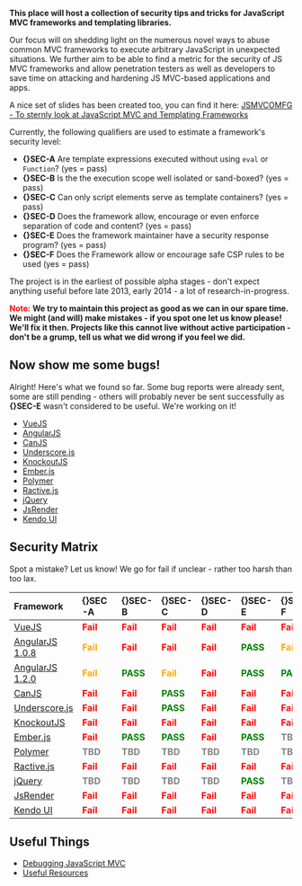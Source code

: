 **This place will host a collection of security tips and tricks for JavaScript MVC frameworks and templating libraries.**

Our focus will on shedding light on the numerous novel ways to abuse common MVC frameworks to execute arbitrary JavaScript in unexpected situations. We further aim to be able to find a metric for the security of JS MVC frameworks and allow penetration testers as well as developers to save time on attacking and hardening JS MVC-based applications and apps.

A nice set of slides has been created too, you can find it here: [JSMVCOMFG - To sternly look at JavaScript MVC and Templating Frameworks](http://www.slideshare.net/x00mario/jsmvcomfg-to-sternly-look-at-javascript-mvc-and-templating-frameworks)

Currently, the following qualifiers are used to estimate a framework's security level:

  * **{}SEC-A** Are template expressions executed without using `eval` or `Function`? (yes = pass)
  * **{}SEC-B** Is the the execution scope well isolated or sand-boxed? (yes = pass)
  * **{}SEC-C** Can only script elements serve as template containers? (yes = pass)
  * **{}SEC-D** Does the framework allow, encourage or even enforce separation of code and content? (yes = pass)
  * **{}SEC-E** Does the framework maintainer have a security response program? (yes = pass)
  * **{}SEC-F** Does the Framework allow or encourage safe CSP rules to be used (yes = pass)

The project is in the earliest of possible alpha stages - don't expect anything useful before late 2013, early 2014 - a lot of research-in-progress.

<font color='red'><b>Note:</b></font> **We try to maintain this project as good as we can in our spare time. We might (and will) make mistakes - if you spot one let us know please! We'll fix it then. Projects like this cannot live without active participation - don't be a grump, tell us what we did wrong if you feel we did.**

## Now show me some bugs! ##

Alright! Here's what we found so far. Some bug reports were already sent, some are still pending - others will probably never be sent successfully as **{}SEC-E** wasn't considered to be useful. We're working on it!


  * [VueJS](https://code.google.com/p/mustache-security/wiki/VueJS)
  * [AngularJS](https://code.google.com/p/mustache-security/wiki/AngularJS)
  * [CanJS](https://code.google.com/p/mustache-security/wiki/CanJS)
  * [Underscore.js](https://code.google.com/p/mustache-security/wiki/UnderscoreJS)
  * [KnockoutJS](https://code.google.com/p/mustache-security/wiki/KnockoutJS)
  * [Ember.js](https://code.google.com/p/mustache-security/wiki/EmberJS)
  * [Polymer](https://code.google.com/p/mustache-security/wiki/Polymer)
  * [Ractive.js](https://code.google.com/p/mustache-security/wiki/RactiveJS)
  * [jQuery](https://code.google.com/p/mustache-security/wiki/jQuery)
  * [JsRender](https://code.google.com/p/mustache-security/wiki/JsRender)
  * [Kendo UI](https://code.google.com/p/mustache-security/wiki/KendoUI)

## Security Matrix ##

Spot a mistake? Let us know! We go for fail if unclear - rather too harsh than too lax.

| **Framework** | **{}SEC-A** | **{}SEC-B** | **{}SEC-C** | **{}SEC-D** | **{}SEC-E** | **{}SEC-F** |
|:--------------|:------------|:------------|:------------|:------------|:------------|:------------|
| [VueJS](https://code.google.com/p/mustache-security/wiki/VueJS) | <font color='red'><b>Fail</b></font> | <font color='red'><b>Fail</b></font> | <font color='red'><b>Fail</b></font> | <font color='red'><b>Fail</b></font> | <font color='red'><b>Fail</b></font> | <font color='red'><b>Fail</b></font> |
| [AngularJS 1.0.8](https://code.google.com/p/mustache-security/wiki/AngularJS) | <font color='orange' title='RC-versions have this covered and fixed'><b>Fail</b></font> | <font color='red'><b>Fail</b></font> | <font color='red'><b>Fail</b></font> | <font color='red'><b>Fail</b></font> | <font color='green'><b>PASS</b></font> | <font color='orange' title="CSP-mode in AngularJS re-enables injection attacks despite CSP. Thus it's a FAIL, not really making apps more secure as supposed to."><b>Fail</b></font> |
| [AngularJS 1.2.0](https://code.google.com/p/mustache-security/wiki/AngularJS) | <font color='orange' title='Some template directives still allow for arbitrary JavaScript execution'><b>Fail</b></font> | <font color='green'><b>PASS</b></font> | <font color='orange' title='Any element with the ng-app attribute can execute expressions. Injections might cause damage.'><b>Fail</b></font> | <font color='red'><b>Fail</b></font> | <font color='green'><b>PASS</b></font> | <font color='green'><b>PASS</b></font> |
| [CanJS](https://code.google.com/p/mustache-security/wiki/CanJS) | <font color='red'><b>Fail</b></font> | <font color='red'><b>Fail</b></font> | <font color='green'><b>PASS</b></font> | <font color='red'><b>Fail</b></font> | <font color='red'><b>Fail</b></font> | <font color='red'><b>Fail</b></font> |
| [Underscore.js](https://code.google.com/p/mustache-security/wiki/UnderscoreJS) | <font color='red'><b>Fail</b></font> | <font color='red'><b>Fail</b></font> | <font color='green'><b>PASS</b></font> | <font color='red'><b>Fail</b></font> | <font color='red'><b>Fail</b></font> | <font color='red'><b>Fail</b></font> |
| [KnockoutJS](https://code.google.com/p/mustache-security/wiki/KnockoutJS) | <font color='red'><b>Fail</b></font> | <font color='red'><b>Fail</b></font> | <font color='red'><b>Fail</b></font> | <font color='red'><b>Fail</b></font> | <font color='red'><b>Fail</b></font> | <font color='red'><b>Fail</b></font> |
| [Ember.js](https://code.google.com/p/mustache-security/wiki/EmberJS) | <font color='red'><b>Fail</b></font> | <font color='green'><b>PASS</b></font> | <font color='green'><b>PASS</b></font> | <font color='red'><b>Fail</b></font> | <font color='green'><b>PASS</b></font> | <font color='grey'><b>TBD</b></font> |
| [Polymer](https://code.google.com/p/mustache-security/wiki/Polymer) | <font color='grey'><b>TBD</b></font>| <font color='grey'><b>TBD</b></font>| <font color='grey'><b>TBD</b></font>| <font color='grey'><b>TBD</b></font>| <font color='grey'><b>TBD</b></font>| <font color='grey'><b>TBD</b></font> |
| [Ractive.js](https://code.google.com/p/mustache-security/wiki/RactiveJS) | <font color='red'><b>Fail</b></font>| <font color='red'><b>Fail</b></font>| <font color='red'><b>Fail</b></font>| <font color='red'><b>Fail</b></font>| <font color='red'><b>Fail</b></font>| <font color='red'><b>Fail</b></font> |
| [jQuery](https://code.google.com/p/mustache-security/wiki/jQuery) | <font color='grey'><b>TBD</b></font>| <font color='grey'><b>TBD</b></font>| <font color='grey'><b>TBD</b></font>| <font color='grey'><b>TBD</b></font>| <font color='green'><b>PASS</b></font>| <font color='grey'><b>TBD</b></font> |
| [JsRender](https://code.google.com/p/mustache-security/wiki/JsRender) | <font color='red'><b>Fail</b></font> | <font color='red'><b>Fail</b></font> | <font color='red'><b>Fail</b></font> | <font color='red'><b>Fail</b></font> | <font color='red'><b>Fail</b></font> | <font color='red'><b>Fail</b></font> |
| [Kendo UI](https://code.google.com/p/mustache-security/wiki/KendoUI) | <font color='red'><b>Fail</b></font> | <font color='red'><b>Fail</b></font> | <font color='red'><b>Fail</b></font> | <font color='red'><b>Fail</b></font> | <font color='red'><b>Fail</b></font> | <font color='red'><b>Fail</b></font> |

## Useful Things ##

  * [Debugging JavaScript MVC](https://code.google.com/p/mustache-security/wiki/Debugging)
  * [Useful Resources](https://code.google.com/p/mustache-security/wiki/Resources)